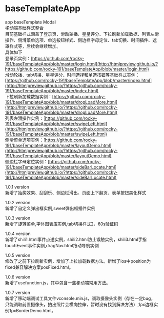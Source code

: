 # baseTemplateApp
app baseTemplate Modal  
移动端基础样式整合  
目前基础样式涵盖了登录页、滑动轮播、星星评分、下拉刷新加载数据、列表左滑操作、侧滑菜单选项、单选按钮样式、侧边栏字母定位、tab切换、时间插件、遮罩样式等，后续会继续增加。  
具体如下  
登录页实例：[https://github.com/rocky-191/baseTemplateApp/blob/master/login.html](http://htmlpreview.github.io/?https://github.com/rocky-191/baseTemplateApp/blob/master/login.html)  
滑动轮播、tab切换、星星评分、时间选择和单选按钮等基础样式实例：[https://github.com/rocky-191/baseTemplateApp/blob/master/index.html](http://htmlpreview.github.io/?https://github.com/rocky-191/baseTemplateApp/blob/master/index.html)  
下拉刷新加载数据实例：[https://github.com/rocky-191/baseTemplateApp/blob/master/dropLoadMore.html](http://htmlpreview.github.io/?https://github.com/rocky-191/baseTemplateApp/blob/master/dropLoadMore.html)  
列表左滑操作实例：[https://github.com/rocky-191/baseTemplateApp/blob/master/swipeLeft.html](http://htmlpreview.github.io/?https://github.com/rocky-191/baseTemplateApp/blob/master/swipeLeft.html)  
侧滑菜单选项实例：[https://github.com/rocky-191/baseTemplateApp/blob/master/layoutDemo.html](http://htmlpreview.github.io/?https://github.com/rocky-191/baseTemplateApp/blob/master/layoutDemo.html)  
侧边栏字母定位实例：[https://github.com/rocky-191/baseTemplateApp/blob/master/sideBarLocate.html](http://htmlpreview.github.io/?https://github.com/rocky-191/baseTemplateApp/blob/master/sideBarLocate.html)  

1.0.1 version  
新增了抽奖效果、刮刮乐、侧边栏滑出、页面上下翻页、表单按钮美化样式  

1.0.2 version  
新增了自定义弹出框实例,sweet弹出框插件实例  

1.0.3 version  
新增了旋转菜单,字体图表库实例,tab切换样式2，60s验证码  

1.0.4 version  
新增了shili1.html事件点透实例，shili2.html防止误触实例，shili3.html手指touchEvent事件实例,dragNav.html拖动导航实例  

1.0.5 version  
修改了之前下拉刷新实例，增加了上拉加载数据方法。新增了ios中position为fixed兼容解决方案posFixed.html。  

1.0.6 version  
新增了usefunction.js，其中包含一些移动端常用方法。  

1.0.7 version  
新增了移动端调试工具文件vconsole.min.js，调取摄像头实例（存在一定bug，只能调取前置摄像头，拍出照片会横向拉伸，暂时没有找到解决方法）,1px边框实例1pxBorderDemo.html。